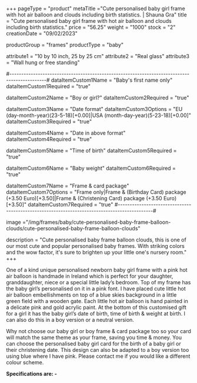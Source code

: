 +++
pageType = "product"
metaTitle ="Cute personalised baby girl frame with hot air balloon and clouds including birth statistics.   | Shauna Gra"
title = "Cute personalised baby girl frame with hot air balloon and clouds including birth statistics."
price = "56.25"
weight = "1000"
stock = "2"
creationDate = "09/02/2023"

productGroup = "frames"
productType = "baby"

attribute1 = "10 by 10 inch, 25 by 25 cm" 
attribute2 = "Real glass"
attribute3 = "Wall hung or free standing"

#---------------------------------------------------------------------------------------------#
dataItemCustom1Name = "Baby's first name only"
dataItemCustom1Required = "true"

dataItemCustom2Name = "Boy or girl?"
dataItemCustom2Required = "true"

dataItemCustom3Name = "Date format"
dataItemCustom3Options = "EU (day-month-year)(23-5-18)[+0.00]|USA (month-day-year)(5-23-18)[+0.00]"
dataItemCustom3Required = "true"

dataItemCustom4Name = "Date in above format"
dataItemCustom4Required = "true"

dataItemCustom5Name = "Time of birth"
dataItemCustom5Required = "true"

dataItemCustom6Name = "Baby weight"
dataItemCustom6Required = "true"

dataItemCustom7Name = "Frame & card package"
dataItemCustom7Options = "Frame only|Frame & (Birthday Card) package (+3.50 Euro)[+3.50]|Frame & (Christening Card) package (+3.50 Euro)[+3.50]"
dataItemCustom7Required = "true"
#---------------------------------------------------------------------------------------------#

image ="/img/frames/baby/cute-personalised-baby-frame-balloon-clouds/cute-personalised-baby-frame-balloon-clouds"

description = "Cute personalised baby frame balloon clouds, this is one of our most cute and popular personalised baby frames. With striking colors and the wow factor, it's sure to brighten up your little one's nursery room."
+++

One of a kind unique personalised newborn baby girl frame with a pink hot air balloon is handmade in Ireland which is perfect for your daughter, granddaughter, niece or a special little lady’s bedroom. Top of my frame has the baby girl’s personalised on it in a pink font. I have placed cute little hot air balloon embellishments on top of a blue skies background in a little green field with a wooden gate. Each little hot air balloon is hand painted in a delicate pink and gold acrylic paint. At the bottom of this customised gift for a girl it has the baby girl’s date of birth, time of birth & weight at birth. I can also do this in a boy version or a neutral version.

Why not choose our baby girl or boy frame & card package too so your card will match the same theme as your frame, saving you time & money. You can choose the personalised baby girl card for the birth of a baby girl or their christening date. This design can also be adapted to a boy version too using blue where I have pink. Please contact me if you would like a different colour scheme.

**Specifications are: -**
